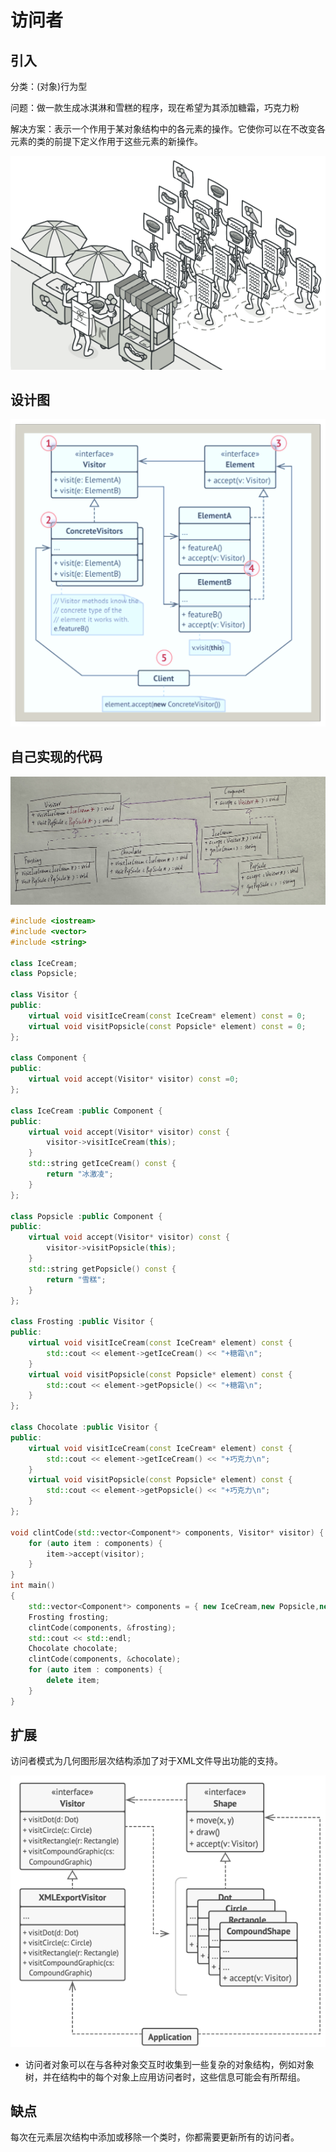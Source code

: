 # 访问者

## 引入

分类：(对象)行为型

问题：做一款生成冰淇淋和雪糕的程序，现在希望为其添加糖霜，巧克力粉

解决方案：表示一个作用于某对象结构中的各元素的操作。它使你可以在不改变各元素的类的前提下定义作用于这些元素的新操作。

![问题](Visitor.assets/问题.png) 

## 设计图

![设计图](Visitor.assets/设计图.png) 

## 自己实现的代码

![IMG_2251](Visitor.assets/IMG_2251.jpg) 

```c++
#include <iostream>
#include <vector>
#include <string>

class IceCream;
class Popsicle;

class Visitor {
public:
    virtual void visitIceCream(const IceCream* element) const = 0;
    virtual void visitPopsicle(const Popsicle* element) const = 0;
};

class Component {
public:
    virtual void accept(Visitor* visitor) const =0;
};

class IceCream :public Component {
public:
    virtual void accept(Visitor* visitor) const {
        visitor->visitIceCream(this);
    }
    std::string getIceCream() const {
        return "冰激凌";
    }
};

class Popsicle :public Component {
public:
    virtual void accept(Visitor* visitor) const {
        visitor->visitPopsicle(this);
    }
    std::string getPopsicle() const {
        return "雪糕";
    }
};

class Frosting :public Visitor {
public:
    virtual void visitIceCream(const IceCream* element) const {
        std::cout << element->getIceCream() << "+糖霜\n";
    }
    virtual void visitPopsicle(const Popsicle* element) const {
        std::cout << element->getPopsicle() << "+糖霜\n";
    }
};

class Chocolate :public Visitor {
public:
    virtual void visitIceCream(const IceCream* element) const {
        std::cout << element->getIceCream() << "+巧克力\n";
    }
    virtual void visitPopsicle(const Popsicle* element) const {
        std::cout << element->getPopsicle() << "+巧克力\n";
    }
};

void clintCode(std::vector<Component*> components, Visitor* visitor) {
    for (auto item : components) {
        item->accept(visitor);
    }
}
int main()
{
    std::vector<Component*> components = { new IceCream,new Popsicle,new Popsicle };
    Frosting frosting;
    clintCode(components, &frosting);
    std::cout << std::endl;
    Chocolate chocolate;
    clintCode(components, &chocolate);
    for (auto item : components) {
        delete item;
    }
}
```

## 扩展

访问者模式为几何图形层次结构添加了对于XML文件导出功能的支持。

![扩展](Visitor.assets/扩展.png) 

+ 访问者对象可以在与各种对象交互时收集到一些复杂的对象结构，例如对象树，并在结构中的每个对象上应用访问者时，这些信息可能会有所帮组。

## 缺点

每次在元素层次结构中添加或移除一个类时，你都需要更新所有的访问者。

